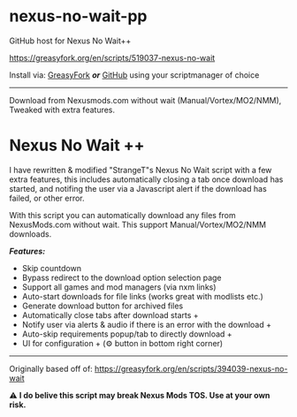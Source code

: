 # nexus-no-wait-pp
GitHub host for Nexus No Wait++

https://greasyfork.org/en/scripts/519037-nexus-no-wait

Install via: [GreasyFork](https://update.greasyfork.org/scripts/519037/Nexus%20No%20Wait%20%2B%2B.user.js)
***or*** [GitHub](https://github.com/torkelicious/nexus-no-wait-pp/raw/refs/heads/main/NexusNoWaitPP.user.js)
using your scriptmanager of choice
- - - - - - - - - - - - - - - - - - - - - - - - - - - - - - - - - - - - - - - - - - - - - - - - - - - - 

Download from Nexusmods.com without wait (Manual/Vortex/MO2/NMM), Tweaked with extra features.

# Nexus No Wait ++ 

I have rewritten & modified "StrangeT"s Nexus No Wait script with a few extra features, this includes automatically closing a tab once download has started, and notifing the user via a Javascript alert if the download has failed, or other error.

With this script you can automatically download any files from NexusMods.com without wait.
This support Manual/Vortex/MO2/NMM downloads.

***Features:***
- Skip countdown
- Bypass redirect to the download option selection page
- Support all games and mod managers (via nxm links)
- Auto-start downloads for file links (works great with modlists etc.)
- Generate download button for archived files
- Automatically close tabs after download starts +
- Notify user via alerts & audio if there is an error with the download +
- Auto-skip requirements popup/tab to directly download +
- UI for configuration + (⚙️ button in bottom right corner)

---
Originally based off of: https://greasyfork.org/en/scripts/394039-nexus-no-wait

⚠ **I do belive this script may break Nexus Mods TOS. Use at your own risk.**
